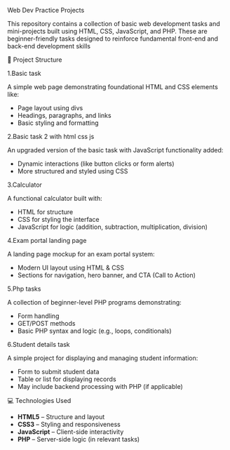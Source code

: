 Web Dev Practice Projects

This repository contains a collection of basic web development tasks and mini-projects built using HTML, CSS, JavaScript, and PHP. These are beginner-friendly tasks designed to reinforce fundamental front-end and back-end development skills

📁 Project Structure

1.Basic task

A simple web page demonstrating foundational HTML and CSS elements like:
- Page layout using divs
- Headings, paragraphs, and links
- Basic styling and formatting

2.Basic task 2 with html css js

An upgraded version of the basic task with JavaScript functionality added:
- Dynamic interactions (like button clicks or form alerts)
- More structured and styled using CSS

3.Calculator

A functional calculator built with:
- HTML for structure
- CSS for styling the interface
- JavaScript for logic (addition, subtraction, multiplication, division)

4.Exam portal landing page

A landing page mockup for an exam portal system:
- Modern UI layout using HTML & CSS
- Sections for navigation, hero banner, and CTA (Call to Action)

5.Php tasks

A collection of beginner-level PHP programs demonstrating:
- Form handling
- GET/POST methods
- Basic PHP syntax and logic (e.g., loops, conditionals)

6.Student details task

A simple project for displaying and managing student information:
- Form to submit student data
- Table or list for displaying records
- May include backend processing with PHP (if applicable)

💻 Technologies Used

- **HTML5** – Structure and layout
- **CSS3** – Styling and responsiveness
- **JavaScript** – Client-side interactivity
- **PHP** – Server-side logic (in relevant tasks)
